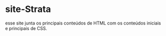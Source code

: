 # site-Strata
esse site junta os principais conteúdos de HTML com os conteúdos iniciais e principais de CSS.  
